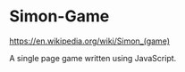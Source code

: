 # Simon-Game
https://en.wikipedia.org/wiki/Simon_(game)

A single page game written using JavaScript.
